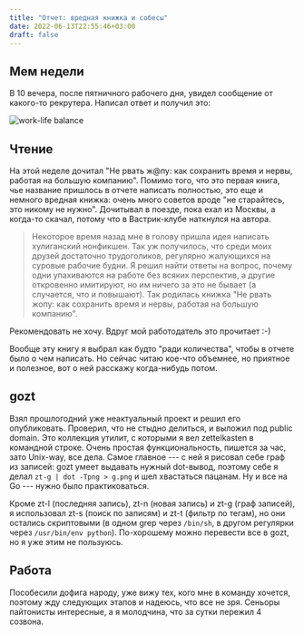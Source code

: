 ```yaml
---
title: "Отчет: вредная книжка и собесы"
date: 2022-06-13T22:55:46+03:00
draft: false
---
```


## Мем недели

В 10 вечера, после пятничного рабочего дня, увидел сообщение от какого-то
рекрутера. Написал ответ и получил это:

![work-life balance](saturday_hr.webp)

## Чтение

На этой неделе дочитал "Не рвать ж@пу: как сохранить время и нервы, работая на
большую компанию". Помимо того, что это первая книга, чье название пришлось в
отчете написать полностью, это еще и немного вредная книжка: очень много
советов вроде "не старайтесь, это никому не нужно". Дочитывал в поезде, пока
ехал из Москвы, а когда-то скачал, потому что в Вастрик-клубе наткнулся на
автора.

> Некоторое время назад мне в голову пришла идея написать хулиганский
> нонфикшен. Так уж получилось, что среди моих друзей достаточно трудоголиков,
> регулярно жалующихся на суровые рабочие будни. Я решил найти ответы на
> вопрос, почему одни упахиваются на работе без всяких перспектив, а другие
> откровенно имитируют, но им ничего за это не бывает (а случается, что и
> повышают). Так родилась книжка "Не рвать жопу: как сохранить время и нервы,
> работая на большую компанию".

Рекомендовать не хочу. Вдруг мой работодатель это прочитает :-)

Вообще эту книгу я выбрал как будто "ради количества", чтобы в отчете было о
чем написать. Но сейчас читаю кое-что объемнее, но приятное и полезное, вот о
ней расскажу когда-нибудь потом.

## gozt

Взял прошлогодний уже неактуальный проект и решил его опубликовать. Проверил,
что не стыдно делиться, и выложил под public domain. Это коллекция утилит, с
которыми я вел zettelkasten в командной строке. Очень простая функциональность,
пишется за час, зато Unix-way, все дела. Самое главное --- с ней я рисовал себе
граф из записей: gozt умеет выдавать нужный dot-вывод, поэтому себе я делал
`zt-g | dot -Tpng > g.png` и шел хвастаться пацанам. Ну и все на Go --- нужно
было практиковаться.

Кроме zt-l (последняя запись), zt-n (новая запись) и zt-g (граф записей), я
использовал zt-s (поиск по записям) и zt-t (фильтр по тегам), но они остались
скриптовыми (в одном grep через `/bin/sh`, в другом регулярки через
`/usr/bin/env python`). По-хорошему можно перевести все в gozt, но я уже этим
не пользуюсь.

## Работа

Пособесили дофига народу, уже вижу тех, кого мне в команду хочется, поэтому жду
следующих этапов и надеюсь, что все не зря. Сеньоры пайтонисты интересные, а я
молодчина, что за сутки пережил 4 созвона.

